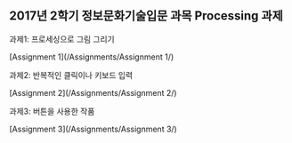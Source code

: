 ## 2017년 2학기 정보문화기술입문 과목 Processing 과제

과제1: 프로세싱으로 그림 그리기

[Assignment 1](/Assignments/Assignment 1/)

과제2: 반복적인 클릭이나 키보드 입력

[Assignment 2](/Assignments/Assignment 2/)

과제3: 버튼을 사용한 작품

[Assignment 3](/Assignments/Assignment 3/)
